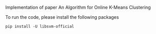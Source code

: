 
Implementation of paper An Algorithm for Online K-Means Clustering


To run the code, please install the following packages
```
pip install -U libsvm-official
```